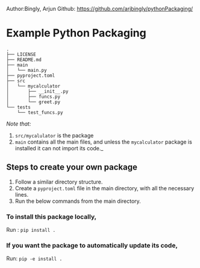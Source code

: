 Author:Bingly, Arjun
Github: https://github.com/arjbingly/pythonPackaging/
# Example Python Packaging

```
.
├── LICENSE   
├── README.md     
├── main     
│   └── main.py     
├── pyproject.toml
├── src
│   └── mycalculator
│       ├── __init__.py
│       ├── funcs.py
│       └── greet.py
└── tests
    └── test_funcs.py
```

_Note that:_

1. `src/mycalulator` is the package
2. `main` contains all the main files, and unless the `mycalculator` package is installed it can not import its code._

## Steps to create your own package

1. Follow a similar directory structure.
2. Create a `pyproject.toml` file in the main directory, with all the necessary lines.
3. Run the below commands from the main directory.

### To install this package locally,

Run : `pip install .`

### If you want the package to automatically update its code,

Run: `pip -e install .`
